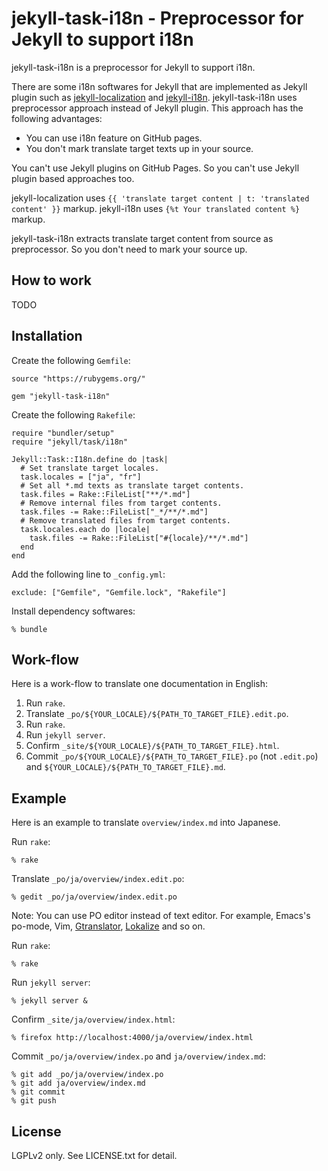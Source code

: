 # jekyll-task-i18n - Preprocessor for Jekyll to support i18n

jekyll-task-i18n is a preprocessor for Jekyll to support i18n.

There are some i18n softwares for Jekyll that are implemented as
Jekyll plugin such as
[jekyll-localization](http://rubygems.org/gems/jekyll-localization)
and
[jekyll-i18n](http://rubygems.org/gems/jekyll-i18n). jekyll-task-i18n
uses preprocessor approach instead of Jekyll plugin. This approach has
the following advantages:

  * You can use i18n feature on GitHub pages.
  * You don't mark translate target texts up in your source.

You can't use Jekyll plugins on GitHub Pages. So you can't use Jekyll
plugin based approaches too.

jekyll-localization uses `{{ 'translate target content | t:
'translated content' }}` markup. jekyll-i18n uses `{%t Your translated
content %}` markup.

jekyll-task-i18n extracts translate target content from source as
preprocessor. So you don't need to mark your source up.

## How to work

TODO

## Installation

Create the following `Gemfile`:

    source "https://rubygems.org/"

    gem "jekyll-task-i18n"

Create the following `Rakefile`:

    require "bundler/setup"
    require "jekyll/task/i18n"

    Jekyll::Task::I18n.define do |task|
      # Set translate target locales.
      task.locales = ["ja", "fr"]
      # Set all *.md texts as translate target contents.
      task.files = Rake::FileList["**/*.md"]
      # Remove internal files from target contents.
      task.files -= Rake::FileList["_*/**/*.md"]
      # Remove translated files from target contents.
      task.locales.each do |locale|
        task.files -= Rake::FileList["#{locale}/**/*.md"]
      end
    end

Add the following line to `_config.yml`:

    exclude: ["Gemfile", "Gemfile.lock", "Rakefile"]

Install dependency softwares:

    % bundle

## Work-flow

Here is a work-flow to translate one documentation in English:

  1. Run `rake`.
  2. Translate `_po/${YOUR_LOCALE}/${PATH_TO_TARGET_FILE}.edit.po`.
  3. Run `rake`.
  4. Run `jekyll server`.
  5. Confirm `_site/${YOUR_LOCALE}/${PATH_TO_TARGET_FILE}.html`.
  6. Commit `_po/${YOUR_LOCALE}/${PATH_TO_TARGET_FILE}.po` (not
     `.edit.po`) and `${YOUR_LOCALE}/${PATH_TO_TARGET_FILE}.md`.

## Example

Here is an example to translate `overview/index.md` into Japanese.

Run `rake`:

    % rake

Translate `_po/ja/overview/index.edit.po`:

    % gedit _po/ja/overview/index.edit.po

Note: You can use PO editor instead of text editor. For example,
Emacs's po-mode, Vim,
[Gtranslator](https://wiki.gnome.org/Apps/Gtranslator),
[Lokalize](http://userbase.kde.org/Lokalize) and so on.

Run `rake`:

    % rake

Run `jekyll server`:

    % jekyll server &

Confirm `_site/ja/overview/index.html`:

    % firefox http://localhost:4000/ja/overview/index.html

Commit `_po/ja/overview/index.po` and `ja/overview/index.md`:

    % git add _po/ja/overview/index.po
    % git add ja/overview/index.md
    % git commit
    % git push

## License

LGPLv2 only. See LICENSE.txt for detail.
